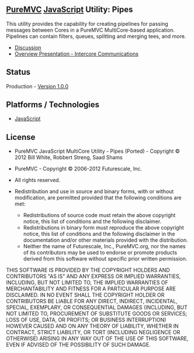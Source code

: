 ## [PureMVC](http://puremvc.github.com/) [JavaScript](https://github.com/PureMVC/puremvc-js-multicore-framework/wiki) Utility: Pipes
This utility provides the capability for creating pipelines for passing messages between Cores in a PureMVC MultiCore-based application. Pipelines can contain filters, queues, splitting and merging tees, and more.

* [Discussion](http://forums.puremvc.org/index.php)
* [Overview Presentation - Intercore Communications](http://puremvc.tv/#P002/T220)

## Status
Production - [Version 1.0.0](https://github.com/PureMVC/puremvc-js-util-pipes/blob/master/VERSION)

## Platforms / Technologies
* [JavaScript](http://en.wikipedia.org/wiki/JavaScript)

## License
* PureMVC JavaScript MultiCore Utility - Pipes (Ported) - Copyright © 2012 Bill White, Robbert Streng, Saad Shams
* PureMVC - Copyright © 2006-2012 Futurescale, Inc.
* All rights reserved.

* Redistribution and use in source and binary forms, with or without modification, are permitted provided that the following conditions are met:

  * Redistributions of source code must retain the above copyright notice, this list of conditions and the following disclaimer.
  * Redistributions in binary form must reproduce the above copyright notice, this list of conditions and the following disclaimer in the documentation and/or other materials provided with the distribution.
  * Neither the name of Futurescale, Inc., PureMVC.org, nor the names of its contributors may be used to endorse or promote products derived from this software without specific prior written permission.

THIS SOFTWARE IS PROVIDED BY THE COPYRIGHT HOLDERS AND CONTRIBUTORS "AS IS" AND ANY EXPRESS OR IMPLIED WARRANTIES, INCLUDING, BUT NOT LIMITED TO, THE IMPLIED WARRANTIES OF MERCHANTABILITY AND FITNESS FOR A PARTICULAR PURPOSE ARE DISCLAIMED. IN NO EVENT SHALL THE COPYRIGHT HOLDER OR CONTRIBUTORS BE LIABLE FOR ANY DIRECT, INDIRECT, INCIDENTAL, SPECIAL, EXEMPLARY, OR CONSEQUENTIAL DAMAGES (INCLUDING, BUT NOT LIMITED TO, PROCUREMENT OF SUBSTITUTE GOODS OR SERVICES; LOSS OF USE, DATA, OR PROFITS; OR BUSINESS INTERRUPTION) HOWEVER CAUSED AND ON ANY THEORY OF LIABILITY, WHETHER IN CONTRACT, STRICT LIABILITY, OR TORT (INCLUDING NEGLIGENCE OR OTHERWISE) ARISING IN ANY WAY OUT OF THE USE OF THIS SOFTWARE, EVEN IF ADVISED OF THE POSSIBILITY OF SUCH DAMAGE.
